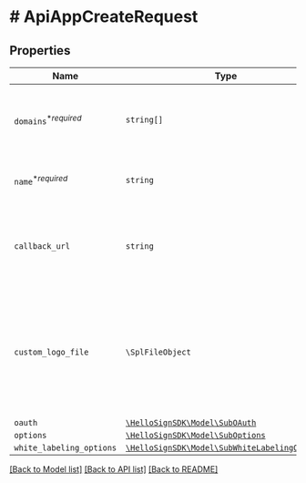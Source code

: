 # # ApiAppCreateRequest



## Properties

Name | Type | Description | Notes
------------ | ------------- | ------------- | -------------
| `domains`<sup>*_required_</sup> | ```string[]``` |  The domain names the ApiApp will be associated with.  |  |
| `name`<sup>*_required_</sup> | ```string``` |  The name you want to assign to the ApiApp.  |  |
| `callback_url` | ```string``` |  The URL at which the ApiApp should receive event callbacks.  |  |
| `custom_logo_file` | ```\SplFileObject``` |  An image file to use as a custom logo in embedded contexts. (Only applies to some API plans)  |  |
| `oauth` | [```\HelloSignSDK\Model\SubOAuth```](SubOAuth.md) |    |  |
| `options` | [```\HelloSignSDK\Model\SubOptions```](SubOptions.md) |    |  |
| `white_labeling_options` | [```\HelloSignSDK\Model\SubWhiteLabelingOptions```](SubWhiteLabelingOptions.md) |    |  |

[[Back to Model list]](../../README.md#models) [[Back to API list]](../../README.md#endpoints) [[Back to README]](../../README.md)
